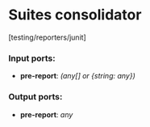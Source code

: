 # Suites consolidator

[testing/reporters/junit]

### Input ports:

* __pre-report__: _(any[] or {string: any})_



### Output ports:

* __pre-report__: _any_



